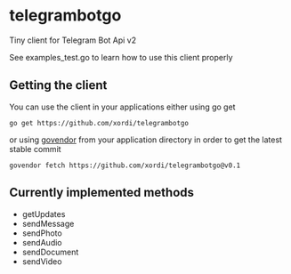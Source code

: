 # telegrambotgo
Tiny client for Telegram Bot Api v2

See examples_test.go to learn how to use this client properly

## Getting the client

You can use the client in your applications either using go get 

```
go get https://github.com/xordi/telegrambotgo
```

or using [govendor](https://github.com/kardianos/govendor) from your application directory in order to get the latest stable commit

```
govendor fetch https://github.com/xordi/telegrambotgo@v0.1
```

## Currently implemented methods
- getUpdates
- sendMessage
- sendPhoto
- sendAudio
- sendDocument
- sendVideo
